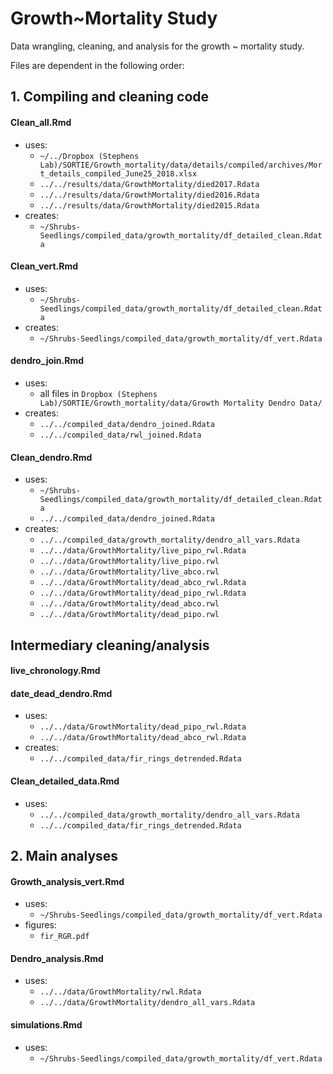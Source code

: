 # Growth~Mortality Study

Data wrangling, cleaning, and analysis for the growth ~ mortality study.

Files are dependent in the following order:

## 1.  Compiling and cleaning code
#### **Clean_all.Rmd**
* uses:
    * `~/../Dropbox (Stephens Lab)/SORTIE/Growth_mortality/data/details/compiled/archives/Mort_details_compiled_June25_2018.xlsx`
    * `../../results/data/GrowthMortality/died2017.Rdata`
    * `../../results/data/GrowthMortality/died2016.Rdata`
    * `../../results/data/GrowthMortality/died2015.Rdata`
* creates:
    * `~/Shrubs-Seedlings/compiled_data/growth_mortality/df_detailed_clean.Rdata`

#### **Clean_vert.Rmd**
* uses:
    * `~/Shrubs-Seedlings/compiled_data/growth_mortality/df_detailed_clean.Rdata`
* creates:
    * `~/Shrubs-Seedlings/compiled_data/growth_mortality/df_vert.Rdata`

#### **dendro_join.Rmd**
* uses:
    * all files in `Dropbox (Stephens Lab)/SORTIE/Growth_mortality/data/Growth Mortality Dendro Data/`
* creates:
    * `../../compiled_data/dendro_joined.Rdata`
    * `../../compiled_data/rwl_joined.Rdata`
    
#### **Clean_dendro.Rmd**
* uses:
    * `~/Shrubs-Seedlings/compiled_data/growth_mortality/df_detailed_clean.Rdata`
    * `../../compiled_data/dendro_joined.Rdata`
* creates:
    * `../../compiled_data/growth_mortality/dendro_all_vars.Rdata`
    * `../../data/GrowthMortality/live_pipo_rwl.Rdata`
    * `../../data/GrowthMortality/live_pipo.rwl`
    * `../../data/GrowthMortality/live_abco.rwl`
    * `../../data/GrowthMortality/dead_abco_rwl.Rdata`
    * `../../data/GrowthMortality/dead_pipo_rwl.Rdata`
    * `../../data/GrowthMortality/dead_abco.rwl`
    * `../../data/GrowthMortality/dead_pipo.rwl`


## Intermediary cleaning/analysis

#### **live_chronology.Rmd**

#### **date_dead_dendro.Rmd**
* uses:
    * `../../data/GrowthMortality/dead_pipo_rwl.Rdata`
    * `../../data/GrowthMortality/dead_abco_rwl.Rdata`
* creates:
    * `../../compiled_data/fir_rings_detrended.Rdata`

#### **Clean_detailed_data.Rmd**
* uses:
    * `../../compiled_data/growth_mortality/dendro_all_vars.Rdata`
    * `../../compiled_data/fir_rings_detrended.Rdata`

## 2. Main analyses
#### **Growth_analysis_vert.Rmd**
* uses: 
    * `~/Shrubs-Seedlings/compiled_data/growth_mortality/df_vert.Rdata`
* figures:
    * `fir_RGR.pdf`
    
#### **Dendro_analysis.Rmd**
* uses:
    * `../../data/GrowthMortality/rwl.Rdata`
    * `../../data/GrowthMortality/dendro_all_vars.Rdata`
    
#### **simulations.Rmd**
* uses:
    * `~/Shrubs-Seedlings/compiled_data/growth_mortality/df_vert.Rdata`


            
        

